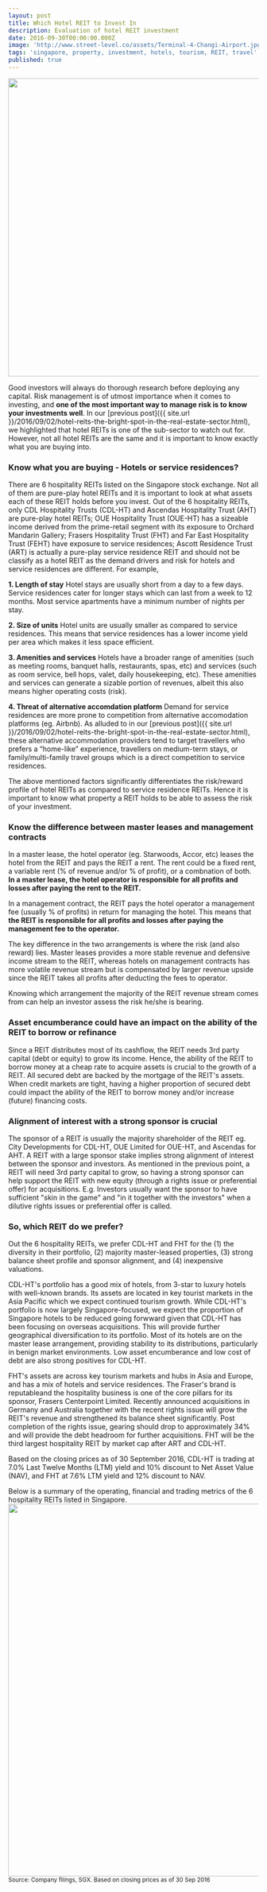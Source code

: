 ```yaml
---
layout: post
title: Which Hotel REIT to Invest In
description: Evaluation of hotel REIT investment
date: 2016-09-30T00:00:00.000Z
image: 'http://www.street-level.co/assets/Terminal-4-Changi-Airport.jpg'
tags: 'singapore, property, investment, hotels, tourism, REIT, travel'
published: true
---
```


<img src="{{ site.url }}/assets/Terminal-4-Changi-Airport.jpg" width="600px"><br>

Good investors will always do thorough research before deploying any capital.  Risk management is of utmost importance when it comes to investing, and **one of the most important way to manage risk is to know your investments well**.  In our [previous post]({{ site.url }}/2016/09/02/hotel-reits-the-bright-spot-in-the-real-estate-sector.html), we highlighted that hotel REITs is one of the sub-sector to watch out for.  However, not all hotel REITs are the same and it is important to know exactly what you are buying into. <!--more-->

### Know what you are buying - Hotels or service residences?
There are 6 hospitality REITs listed on the Singapore stock exchange.  Not all of them are pure-play hotel REITs and it is important to look at what assets each of these REIT holds before you invest.  Out of the 6 hospitality REITs, only CDL Hospitality Trusts (CDL-HT) and Ascendas Hospitality Trust (AHT) are pure-play hotel REITs; OUE Hospitality Trust (OUE-HT) has a sizeable income derived from the prime-retail segment with its exposure to Orchard Mandarin Gallery; Frasers Hospitality Trust (FHT) and Far East Hospitality Trust (FEHT) have exposure to service residences; Ascott Residence Trust (ART) is actually a pure-play service residence REIT and should not be classify as a hotel REIT as the demand drivers and risk for hotels and service residences are different.  For example,

**1. Length of stay**
Hotel stays are usually short from a day to a few days.  Service residences cater for longer stays which can last from a week to 12 months.  Most service apartments have a minimum number of nights per stay.

**2. Size of units**
Hotel units are usually smaller as compared to service residences.  This means that service residences has a lower income yield per area which makes it less space efficient. 

**3. Amenities and services**
Hotels have a broader range of amenities (such as meeting rooms, banquet halls, restaurants, spas, etc) and services (such as room service, bell hops, valet, daily housekeeping, etc).  These amenities and services can generate a sizable portion of revenues, albeit this also means higher operating costs (risk).

**4. Threat of alternative accomdation platform**
Demand for service residences are more prone to competition from alternative accomodation platforms (eg. Airbnb).  As alluded to in our [previous post]({{ site.url }}/2016/09/02/hotel-reits-the-bright-spot-in-the-real-estate-sector.html), these alternative accommodation providers tend to target travellers who prefers a “home-like” experience, travellers on medium-term stays, or family/multi-family  travel groups which is a direct competition to service residences.

The above mentioned factors significantly differentiates the risk/reward profile of hotel REITs as compared to service residence REITs.  Hence it is important to know what property a REIT holds to be able to assess the risk of your investment.

### Know the difference between master leases and management contracts
In a master lease, the hotel operator (eg. Starwoods, Accor, etc) leases the hotel from the REIT and pays the REIT a rent.  The rent could be a fixed rent, a variable rent (% of revenue and/or % of profit), or a combnation of both.  **In a master lease, the hotel operator is responsible for all profits and losses after paying the rent to the REIT.**

In a management contract, the REIT pays the hotel operator a management fee (usually % of profits) in return for managing the hotel.  This means that **the REIT is responsible for all profits and losses after paying the management fee to the operator.**

The key difference in the two arrangements is where the risk (and also reward) lies.  Master leases provides a more stable revenue and defensive income stream to the REIT, whereas hotels on management contracts has more volatile revenue stream but is compensated by larger revenue upside since the REIT takes all profits after deducting the fees to operator.

Knowing which arrangement the majority of the REIT revenue stream comes from can help an investor assess the risk he/she is bearing.

### Asset encumberance could have an impact on the ability of the REIT to borrow or refinance
Since a REIT distributes most of its cashflow, the REIT needs 3rd party capital (debt or equity) to grow its income.  Hence, the ability of the REIT to borrow money at a cheap rate to acquire assets is crucial to the growth of a REIT.  All secured debt are backed by the mortgage of the REIT's assets.  When credit markets are tight, having a higher proportion of secured debt could impact the ability of the REIT to borrow money and/or increase (future) financing costs.  
  
### Alignment of interest with a strong sponsor is crucial
The sponsor of a REIT is usually the majority shareholder of the REIT eg. City Developments for CDL-HT, OUE Limited for OUE-HT, and Ascendas for AHT.  A REIT with a large sponsor stake implies strong alignment of interest between the sponsor and investors. As mentioned in the previous point, a REIT will need 3rd party capital to grow, so having a strong sponsor can help support the REIT with new equity (through a rights issue or preferential offer) for acquisitions.  E.g. Investors usually want the sponsor to have sufficient "skin in the game" and "in it together with the investors" when a dilutive rights issues or preferential offer is called.

### So, which REIT do we prefer?
Out the 6 hospitality REITs, we prefer CDL-HT and FHT for the (1) the diversity in their portfolio, (2) majority master-leased properties, (3) strong balance sheet profile and sponsor alignment, and (4) inexpensive valuations.  

CDL-HT's portfolio has a good mix of hotels, from 3-star to luxury hotels with well-known brands.  Its assets are located in key tourist markets in the Asia Pacific which we expect continued tourism growth.  While CDL-HT's portfolio is now largely Singapore-focused, we expect the proportion of Singapore hotels to be reduced going forwward given that CDL-HT has been focusing on overseas acquisitions.  This will provide further geographical diversification to its portfolio.  Most of its hotels are on the master lease arrangement, providing stability to its distributions, particularly in benign market environments.  Low asset encumberance and low cost of debt are also strong positives for CDL-HT.  

FHT's assets are across key tourism markets and hubs in Asia and Europe, and has a mix of hotels and service residences.  The Fraser's brand is reputableand the hospitality business is one of the core pillars for its sponsor, Frasers Centerpoint Limited.  Recently announced acquisitions in Germany and Australia together with the recent rights issue will grow the REIT's revenue and strengthened its balance sheet significantly.  Post completion of the rights issue, gearing should drop to approximately 34% and will provide the debt headroom for further acquisitions.  FHT will be the third largest hospitality REIT by market cap after ART and CDL-HT.

Based on the closing prices as of 30 September 2016, CDL-HT is trading at 7.0% Last Twelve Months (LTM) yield and 10% discount to Net Asset Value (NAV), and FHT at 7.6% LTM yield and 12% discount to NAV.

Below is a summary of the operating, financial and trading metrics of the 6 hospitality REITs listed in Singapore.
<img src="{{ site.url }}/assets/Hospitality-REITs-table-30Sep16.png" width="750px"><br>
<sup>Source: Company filings, SGX.  Based on closing prices as of 30 Sep 2016</sup>
